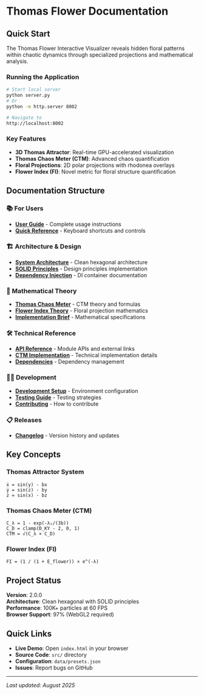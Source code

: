 # Thomas Flower Documentation

## Quick Start

The Thomas Flower Interactive Visualizer reveals hidden floral patterns within chaotic dynamics through specialized projections and mathematical analysis.

### Running the Application

```bash
# Start local server
python server.py
# Or
python -m http.server 8002

# Navigate to
http://localhost:8002
```

### Key Features
- **3D Thomas Attractor**: Real-time GPU-accelerated visualization
- **Thomas Chaos Meter (CTM)**: Advanced chaos quantification
- **Floral Projections**: 2D polar projections with rhodonea overlays
- **Flower Index (FI)**: Novel metric for floral structure quantification

## Documentation Structure

### 📚 For Users
- [**User Guide**](./user-guide.md) - Complete usage instructions
- [**Quick Reference**](./user-guide.md#controls-reference) - Keyboard shortcuts and controls

### 🏗️ Architecture & Design
- [**System Architecture**](./architecture/overview.md) - Clean hexagonal architecture
- [**SOLID Principles**](./architecture/solid-principles.md) - Design principles implementation
- [**Dependency Injection**](./architecture/dependency-injection.md) - DI container documentation

### 🔬 Mathematical Theory
- [**Thomas Chaos Meter**](./mathematical/thomas-chaos-meter.md) - CTM theory and formulas
- [**Flower Index Theory**](./mathematical/flower-index-theory.md) - Floral projection mathematics
- [**Implementation Brief**](./mathematical/implementation-brief.md) - Mathematical specifications

### 🛠️ Technical Reference
- [**API Reference**](./technical/api-reference.md) - Module APIs and external links
- [**CTM Implementation**](./technical/ctm-implementation.md) - Technical implementation details
- [**Dependencies**](./technical/dependencies.md) - Dependency management

### 👩‍💻 Development
- [**Development Setup**](./development/setup.md) - Environment configuration
- [**Testing Guide**](./development/testing.md) - Testing strategies
- [**Contributing**](./development/contribution-guide.md) - How to contribute

### 📋 Releases
- [**Changelog**](./releases/changelog.md) - Version history and updates

## Key Concepts

### Thomas Attractor System
```
ẋ = sin(y) - bx
ẏ = sin(z) - by
ż = sin(x) - bz
```

### Thomas Chaos Meter (CTM)
```
C_λ = 1 - exp(-λ₁/(3b))
C_D = clamp(D_KY - 2, 0, 1)
CTM = √(C_λ × C_D)
```

### Flower Index (FI)
```
FI = (1 / (1 + E_flower)) × e^(-λ)
```

## Project Status

**Version**: 2.0.0  
**Architecture**: Clean hexagonal with SOLID principles  
**Performance**: 100K+ particles at 60 FPS  
**Browser Support**: 97% (WebGL2 required)

## Quick Links

- **Live Demo**: Open `index.html` in your browser
- **Source Code**: `src/` directory
- **Configuration**: `data/presets.json`
- **Issues**: Report bugs on GitHub

---

*Last updated: August 2025*